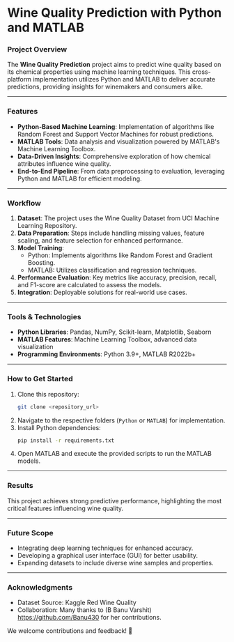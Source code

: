 #  Wine Quality Prediction with Python and MATLAB  

### Project Overview  
The **Wine Quality Prediction** project aims to predict wine quality based on its chemical properties using machine learning techniques. This cross-platform implementation utilizes Python and MATLAB to deliver accurate predictions, providing insights for winemakers and consumers alike.  

---

### Features  
- **Python-Based Machine Learning**: Implementation of algorithms like Random Forest and Support Vector Machines for robust predictions.  
- **MATLAB Tools**: Data analysis and visualization powered by MATLAB's Machine Learning Toolbox.  
- **Data-Driven Insights**: Comprehensive exploration of how chemical attributes influence wine quality.  
- **End-to-End Pipeline**: From data preprocessing to evaluation, leveraging Python and MATLAB for efficient modeling.  

---

### Workflow  
1. **Dataset**: The project uses the Wine Quality Dataset from UCI Machine Learning Repository.  
2. **Data Preparation**: Steps include handling missing values, feature scaling, and feature selection for enhanced performance.  
3. **Model Training**:  
   - Python: Implements algorithms like Random Forest and Gradient Boosting.  
   - MATLAB: Utilizes classification and regression techniques.  
4. **Performance Evaluation**: Key metrics like accuracy, precision, recall, and F1-score are calculated to assess the models.  
5. **Integration**: Deployable solutions for real-world use cases.  

---

### Tools & Technologies  
- **Python Libraries**: Pandas, NumPy, Scikit-learn, Matplotlib, Seaborn  
- **MATLAB Features**: Machine Learning Toolbox, advanced data visualization  
- **Programming Environments**: Python 3.9+, MATLAB R2022b+  

---

### How to Get Started  
1. Clone this repository:  
   ```bash  
   git clone <repository_url>  
   ```  
2. Navigate to the respective folders (`Python` or `MATLAB`) for implementation.  
3. Install Python dependencies:  
   ```bash  
   pip install -r requirements.txt  
   ```  
4. Open MATLAB and execute the provided scripts to run the MATLAB models.  

---

### Results  
This project achieves strong predictive performance, highlighting the most critical features influencing wine quality. 


---

### Future Scope  
- Integrating deep learning techniques for enhanced accuracy.  
- Developing a graphical user interface (GUI) for better usability.  
- Expanding datasets to include diverse wine samples and properties.  

---

### Acknowledgments  
- Dataset Source: Kaggle Red Wine Quality 
- Collaboration: Many thanks to (B Banu Varshit) https://github.com/Banu430 for her contributions.  

We welcome contributions and feedback! 🎉
